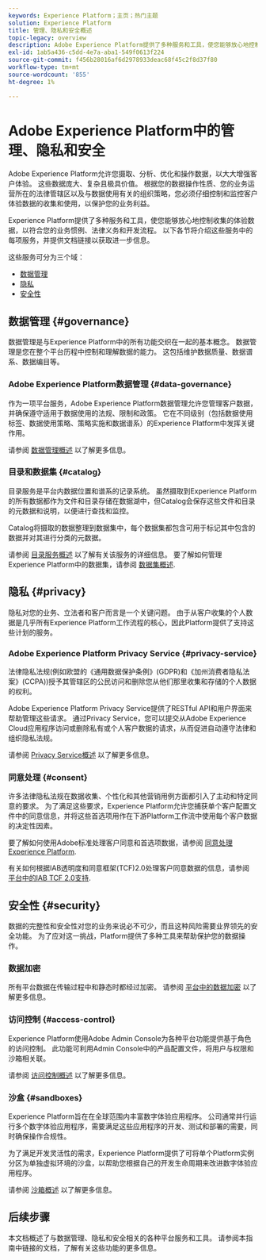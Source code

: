 ```yaml
---
keywords: Experience Platform；主页；热门主题
solution: Experience Platform
title: 管理、隐私和安全概述
topic-legacy: overview
description: Adobe Experience Platform提供了多种服务和工具，使您能够放心地控制收集的体验数据，以符合您的业务惯例、法律义务和开发流程。
exl-id: 1ab5a436-c5dd-4e7a-aba1-549f0613f224
source-git-commit: f456b28016af6d2978933deac68f45c2f8d37f80
workflow-type: tm+mt
source-wordcount: '855'
ht-degree: 1%

---
```


# Adobe Experience Platform中的管理、隐私和安全

Adobe Experience Platform允许您摄取、分析、优化和操作数据，以大大增强客户体验。 这些数据庞大、复杂且极具价值。 根据您的数据操作性质、您的业务运营所在的法律管辖区以及与数据使用有关的组织策略，您必须仔细控制和监控客户体验数据的收集和使用，以保护您的业务利益。

Experience Platform提供了多种服务和工具，使您能够放心地控制收集的体验数据，以符合您的业务惯例、法律义务和开发流程。 以下各节将介绍这些服务中的每项服务，并提供文档链接以获取进一步信息。

这些服务可分为三个域：

* [数据管理](#governance)
* [隐私](#privacy)
* [安全性](#security)

## 数据管理 {#governance}

数据管理是与Experience Platform中的所有功能交织在一起的基本概念。 数据管理是您在整个平台历程中控制和理解数据的能力。 这包括维护数据质量、数据谱系、数据编目等。

### Adobe Experience Platform数据管理 {#data-governance}

作为一项平台服务，Adobe Experience Platform数据管理允许您管理客户数据，并确保遵守适用于数据使用的法规、限制和政策。 它在不同级别（包括数据使用标签、数据使用策略、策略实施和数据谱系）的Experience Platform中发挥关键作用。

请参阅 [数据管理概述](../../data-governance/home.md) 以了解更多信息。

### 目录和数据集 {#catalog}

目录服务是平台内数据位置和谱系的记录系统。 虽然摄取到Experience Platform的所有数据都作为文件和目录存储在数据湖中，但Catalog会保存这些文件和目录的元数据和说明，以便进行查找和监控。

Catalog将摄取的数据整理到数据集中，每个数据集都包含可用于标记其中包含的数据并对其进行分类的元数据。

请参阅 [目录服务概述](../../catalog/home.md) 以了解有关该服务的详细信息。 要了解如何管理Experience Platform中的数据集，请参阅 [数据集概述](../../catalog/datasets/overview.md).

## 隐私 {#privacy}

隐私对您的业务、立法者和客户而言是一个关键问题。 由于从客户收集的个人数据是几乎所有Experience Platform工作流程的核心，因此Platform提供了支持这些计划的服务。

### Adobe Experience Platform Privacy Service {#privacy-service}

法律隐私法规(例如欧盟的《通用数据保护条例》(GDPR)和《加州消费者隐私法案》(CCPA))授予其管辖区的公民访问和删除您从他们那里收集和存储的个人数据的权利。

Adobe Experience Platform Privacy Service提供了RESTful API和用户界面来帮助管理这些请求。 通过Privacy Service，您可以提交从Adobe Experience Cloud应用程序访问或删除私有或个人客户数据的请求，从而促进自动遵守法律和组织隐私法规。

请参阅 [Privacy Service概述](../../privacy-service/home.md) 以了解更多信息。

### 同意处理 {#consent}

许多法律隐私法规在数据收集、个性化和其他营销用例方面都引入了主动和特定同意的要求。 为了满足这些要求，Experience Platform允许您捕获单个客户配置文件中的同意信息，并将这些首选项用作在下游Platform工作流中使用每个客户数据的决定性因素。

要了解如何使用Adobe标准处理客户同意和首选项数据，请参阅 [同意处理Experience Platform](./consent/adobe/overview.md).

有关如何根据IAB透明度和同意框架(TCF)2.0处理客户同意数据的信息，请参阅 [平台中的IAB TCF 2.0支持](./consent/iab/overview.md).

## 安全性 {#security}

数据的完整性和安全性对您的业务来说必不可少，而且这种风险需要业界领先的安全功能。 为了应对这一挑战，Platform提供了多种工具来帮助保护您的数据操作。

### 数据加密

所有平台数据在传输过程中和静态时都经过加密。 请参阅 [平台中的数据加密](./encryption.md) 以了解更多信息。

### 访问控制 {#access-control}

Experience Platform使用Adobe Admin Console为各种平台功能提供基于角色的访问控制。 此功能可利用Admin Console中的产品配置文件，将用户与权限和沙箱相关联。

请参阅 [访问控制概述](../../access-control/home.md) 以了解更多信息。

### 沙盒 {#sandboxes}

Experience Platform旨在在全球范围内丰富数字体验应用程序。 公司通常并行运行多个数字体验应用程序，需要满足这些应用程序的开发、测试和部署的需要，同时确保操作合规性。

为了满足开发灵活性的需求，Experience Platform提供了可将单个Platform实例分区为单独虚拟环境的沙盒，以帮助您根据自己的开发生命周期来改进数字体验应用程序。

请参阅 [沙箱概述](../../sandboxes/home.md) 以了解更多信息。

## 后续步骤

本文档概述了与数据管理、隐私和安全相关的各种平台服务和工具。 请参阅本指南中链接的文档，了解有关这些功能的更多信息。
